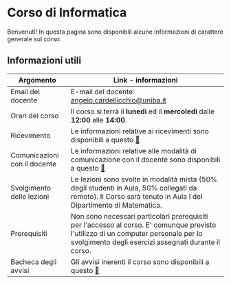 # Corso di Informatica

Benvenuti! In questa pagina sono disponibili alcune informazioni di carattere generale sul corso.

## Informazioni utili

| Argomento                    | Link - informazioni                                                                                                                                                                        |
| ---------------------------- | ------------------------------------------------------------------------------------------------------------------------------------------------------------------------------------------ |
| Email del docente            | E-mail del docente: [angelo.cardellicchio@uniba.it](mailto:angelo.cardellicchio@uniba.it)                                                                                                  |
| Orari del corso              | Il corso si terrà il **lunedì** ed il **mercoledì** dalle **12:00** alle **14:00**.                                                                                                        |
| Ricevimento                  | Le informazioni relative ai ricevimenti sono disponibili a questo [:link:](./ricevimento.md)                                                                                               |
| Comunicazioni con il docente | Le informazioni relative alle modalità di comunicazione con il docente sono disponibili a questo [:link:](./comunicazioni.md)                                                              |
| Svolgimento delle lezioni    | Le lezioni sono svolte in modalità mista (50% degli studenti in Aula, 50% collegati da remoto). Il Corso sarà tenuto in Aula I del Dipartimento di Matematica.                             |
| Prerequisiti                 | Non sono necessari particolari prerequisiti per l'accesso al corso. E' comunque previsto l'utilizzo di un computer personale per lo svolgimento degli esercizi assegnati durante il corso. |
| Bacheca degli avvisi         | Gli avvisi inerenti il corso sono disponibili a questo [:link:](./bacheca.md)                                                                                                              |
